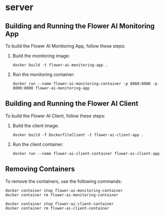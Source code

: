 # server
## Building and Running the Flower AI Monitoring App

To build the Flower AI Monitoring App, follow these steps:

1. Build the monitoring image:
    ```shell
    docker build -t flower-ai-monitoring-app .
    ```

2. Run the monitoring container:
    ```shell
    docker run --name flower-ai-monitoring-container -p 8080:8080 -p 8000:8000 flower-ai-monitoring-app
    ```

## Building and Running the Flower AI Client

To build the Flower AI Client, follow these steps:

1. Build the client image:
    ```shell
    docker build -f DockerfileClient -t flower-ai-client-app .
    ```

2. Run the client container:
    ```shell
    docker run --name flower-ai-client-container flower-ai-client-app
    ```

## Removing Containers

To remove the containers, use the following commands:

```shell
docker container stop flower-ai-monitoring-container
docker container rm flower-ai-monitoring-container

docker container stop flower-ai-client-container
docker container rm flower-ai-client-container
```
